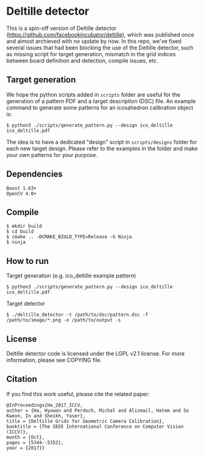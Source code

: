 # Deltille detector
This is a spin-off version of Deltille detector (https://github.com/facebookincubator/deltille), which was published once and almost archieved with no update by now. In this repo, we've fixed several issues that had been blocking the use of the Deltille detector, such as missing script for target generation, mismatch in the grid indices between board definition and detection, compile issues, etc. 

## Target generation
We hope the python scripts added in `scripts` folder are useful for the generation of a pattern PDF and a target description (DSC) file. An example command to generate some patterns for an icosahedron calibration object is:
```
$ python3 ./scripts/generate_pattern.py --design ico_deltille ico_deltille.pdf
```
The idea is to have a dedicated "design" script in `scripts/designs` folder for each new target design.
Please refer to the examples in the folder and make your own patterns for your purpose.

## Dependencies
```
Boost 1.63+
OpenCV 4.0+ 
```

## Compile
```
$ mkdir build
$ cd build
$ cmake .. -DCMAKE_BIULD_TYPE=Release -G Ninja
$ ninja
```

## How to run
Target generation (e.g. ico_deltille example pattern)
```
$ python3 ./scripts/generate_pattern.py --design ico_deltille ico_deltille.pdf
```

Target detector
```
$ ./deltille_detector -t /path/to/dsc/pattern.dsc -f /path/to/image/*.png -o /path/to/output -s
```

## License
Deltille detector code is licensed under the LGPL v2.1 license. For more
information, please see COPYING file.

## Citation
If you find this work useful, please cite the related paper:
```
@InProceedings{Ha_2017_ICCV,
author = {Ha, Hyowon and Perdoch, Michal and Alismail, Hatem and So Kweon, In and Sheikh, Yaser},
title = {Deltille Grids for Geometric Camera Calibration},
booktitle = {The IEEE International Conference on Computer Vision (ICCV)},
month = {Oct},
pages = {5344--5352},
year = {2017}}
```
